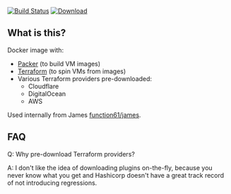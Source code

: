 [![Build Status](https://img.shields.io/travis/function61/infrastructureascode-image.svg?style=for-the-badge)](https://travis-ci.org/function61/infrastructureascode-image)
[![Download](https://img.shields.io/docker/pulls/fn61/infrastructureascode.svg?style=for-the-badge)](https://hub.docker.com/r/fn61/infrastructureascode/)


What is this?
-------------

Docker image with:

- [Packer](https://www.packer.io) (to build VM images)
- [Terraform](https://www.terraform.io/) (to spin VMs from images)
- Various Terraform providers pre-downloaded:
  - Cloudflare
  - DigitalOcean
  - AWS

Used internally from James [function61/james](https://github.com/function61/james).


FAQ
---

Q: Why pre-download Terraform providers?

A: I don't like the idea of downloading plugins on-the-fly, because you never know what you
   get and Hashicorp doesn't have a great track record of not introducing regressions.
